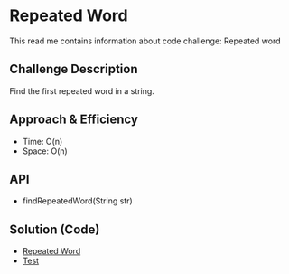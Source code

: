 # Repeated Word
This read me contains information about code challenge: Repeated word

## Challenge Description
Find the first repeated word in a string.

## Approach & Efficiency
  * Time: O(n)
  * Space: O(n)

## API
* findRepeatedWord(String str)
  
## Solution (Code)
* [Repeated Word](https://github.com/idothestamping/data-structures-and-algorithms/blob/master/Data-Structures/src/main/java/hashTable/RepeatedWord.java)
* [Test](https://github.com/idothestamping/data-structures-and-algorithms/blob/master/Data-Structures/src/test/java/hashTable/RepeatedWordTest.java)

